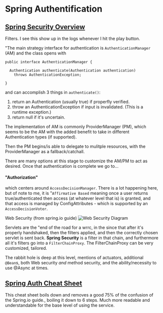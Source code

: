# Spring Authentification

## [Spring Security Overview](https://spring.io/guides/topicals/spring-security-architecture)

Filters. I see this show up in the logs whenever I hit the play button.

"The main strategy interface for authentication is ```AuthenticationManager``` (AM) and the class opens with
```
public interface AuthenticationManager {

  Authentication authenticate(Authentication authentication)
    throws AuthenticationException;

}
```

and can accomplish 3 things in ```authenticate()```:
1. return an Authentication (usually true) if properfly verified.
2. throw an AuthenticationException if input is invalidated. (This is a runtime exception.)
3. return null if it's uncertain.

The implementation of AM is commonly ProviderManager (PM), which seems to be the AM with the added benefit to take in different Authentication types (if supported).

Then the PM begins/is able to delegate to mulitple resources, with the ProviderManager as a fallback/catchall.

There are many options at this stage to customize the AM/PM to act as desired. Once that authentication is complete we go to...
#### "Authorization"

which centers around ```AccessDecisionManager```. There is a lot happening here, but of note to me, it is "```Affirmative Based``` meaning once a user returns true/authenticated then access (at whatever level that is) is granted, and that access is managed by ConfigAttributes - which is supported by an ```AccessDecisionVoter```.

Web Security (from spring.io guide)
![Web Security Diagram](https://github.com/spring-guides/top-spring-security-architecture/raw/master/images/filters.png)

Servlets are the "end of the road for a wrrc, in the since that after it's properly handshaked, then the filters applied, and then the correctly chosen servlet is sent back. __Spring Security__ is a filter in that chain, and furthermore all it's filters go into a ```FilterChainProxy```. The FilterChainProxy can be very customized, tailored.

The rabbit hole is deep at this level, mentions of actuators, additional ```@Bean```s, both Web security _and_ method security, and the ability/necessity to use @Async at times.

## [Spring Auth Cheat Sheet](https://github.com/codefellows/seattle-java-401d2/blob/master/SpringAuthCheatSheet.md)

This cheat sheet boils down and removes a good 75% of the confusion of the Spring.io guide., boiling it down to 6 steps. Much more readable and understandable for the base level of using the service.
